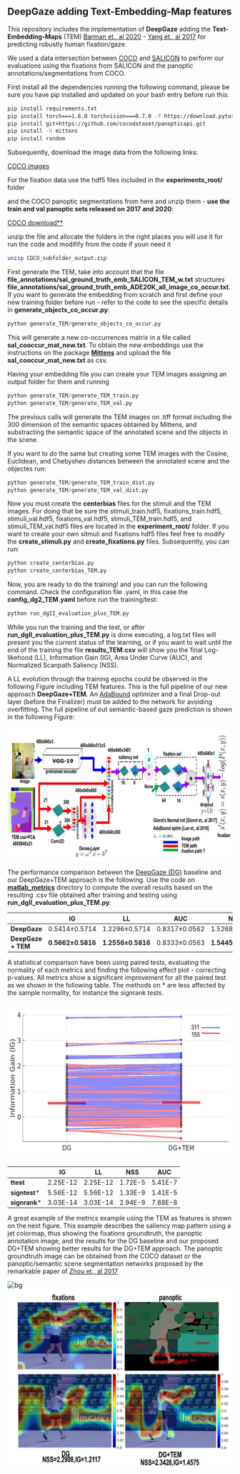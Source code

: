 ## DeepGaze adding Text-Embedding-Map features
This repository includes the implementation of **DeepGaze** adding the **Text-Embedding-Maps** (TEM) [Barman et., al 2020](https://arxiv.org/abs/2002.06144) - [Yang et., al 2017](https://openaccess.thecvf.com/content_cvpr_2017/html/Yang_Learning_to_Extract_CVPR_2017_paper.html) for predicting robustly human fixation/gaze.

We used a data intersection between [COCO](https://cocodataset.org/#home) and [SALICON](http://salicon.net/) to perform our evaluations using the fixations from SALICON and the panoptic annotations/segmentations from COCO.

First install all the dependencies running the following command, please be sure you have pip installed and updated on your bash entry before run this:
```bash
pip install requirements.txt
pip install torch===1.6.0 torchvision===0.7.0 -f https://download.pytorch.org/whl/torch_stable.html
pip install git+https://github.com/cocodataset/panopticapi.git
pip install -U mittens
pip install random
```
Subsequently, download the image data from the following links:

[COCO images](https://drive.google.com/u/0/uc?id=1RM4gXlSIic22HvYHaS5XOGmjcLDSUiUv&export=download)

For the fixation data use the hdf5 files included in the **experiments_root/** folder

and the COCO panoptic segmentations from here and unzip them - **use the train and val panoptic sets released on 2017 and 2020**:

[COCO download**](https://cocodataset.org/#download)


unzip the file and allocate the folders in the right places you will use it for run the code and modifify from the code if youn need it
```bash
unzip COCO_subfolder_output.zip
```
First generate the TEM, take into account that the file **file_annotations/sal_ground_truth_emb_SALICON_TEM_w.txt** structures **file_annotations/sal_ground_truth_emb_ADE20K_all_image_co_occur.txt**. If you want to generate the embedding from scratch and first define your new training folder before run - refer to the code to see the specific details in **generate_objects_co_occur.py**:
```python
python generate_TEM/generate_objects_co_occur.py
```
This will generate a new co-occurrences matrix in a file called **sal_cooccur_mat_new.txt**. To obtain the new embeddings use the instructions on the package **[Mittens](https://github.com/roamanalytics/mittens)** and upload the file **sal_cooccur_mat_new.txt** as csv.

Having your embedding file you can create your TEM images assigning an output folder for them and running

```python
python generate_TEM/generate_TEM_train.py
python generate_TEM/generate_TEM_val.py
```
The previous calls will generate the TEM images on .tiff format including the 300 dimension of the semantic spaces obtained by Mittens, and substracting the semantic space of the annotated scene and the objects in the scene. 

If you want to do the same but creating some TEM images with the Cosine, Euclidean, and Chebyshev distances between the annotated scene and the objectes run:
```python
python generate_TEM/generate_TEM_train_dist.py
python generate_TEM/generate_TEM_val_dist.py
```

Now you must create the **centerbias** files for the stimuli and the TEM images. For doing that be sure the stimuli_train.hdf5, fixations_train.hdf5, stimuli_val.hdf5, fixations_val.hdf5, stimuli_TEM_train.hdf5, and stimuli_TEM_val.hdf5 files are located in the **experiment_root/** folder. If you want to create your own sitmuli and fixations hdf5 files feel free to modify the **create_stimuli.py** and **create_fixations.py** files. Subsequently, you can run: 
```python
python create_centerbias.py
python create_centerbias_TEM.py
```
Now, you are ready to do the training! and you can run the following command. Check the configuration file .yaml, in this case the **config_dg2_TEM.yaml** before run the training/test:
```python
python run_dgII_evaluation_plus_TEM.py
```
While you run the training and the test, or after **run_dgII_evaluation_plus_TEM.py** is done executing, a log.txt files will present you the current status of the learning, or if you want to wait until the end of the training  the file **results_TEM.csv** will show you the final Log-likehood (LL), Information Gain (IG), Area Under Curve (AUC), and Normalized Scanpath Saliency (NSS).  

A LL evolution through the training epochs could be observed in the following Figure including TEM features. This is the full pipeline of our new approach **DeepGaze+TEM**. An [AdaBound](https://github.com/Luolc/AdaBound) optimizer and a final Drop-out layer (before the Finalizer) must be added to the network for avoiding overfitting. The full pipeline of out semantic-based gaze prediction is shown in the following Figure:

<img src="https://github.com/meiyor/DeepGaze-Text-Embedding-Map/blob/main/pipeline_def_new_no_scan.jpg" width="1100" height="300">

The performance comparison between the [DeepGaze (DG)](https://github.com/matthias-k/deepgaze_pytorch) baseline and our DeepGaze+TEM approach is the following. Use the code on [**matlab_metrics**](https://github.com/meiyor/DeepGaze-Text-Embedding-Map/tree/main/matlab_metrics) directory to compute the overall results based on the resulting .csv file obtained after training and testing using **run_dgII_evaluation_plus_TEM.py**:

|   | **IG** | **LL** | **AUC** | **NSS** | 
| ------------- | ------------- |  ------------- | ------------- |  ------------- |
| **DeepGaze**  | 0.5414±0.5714 | 1.2296±0.5714 | 0.8317±0.0562 | 1.5268±0.7245 |
| **DeepGaze + TEM**  | **0.5662±0.5816** | **1.2556±0.5816** | 0.8333±0.0563 | **1.5445±0.7661** | 

A statistical comparison have been using paired tests, evaluating the normality of each metrics and finding the following effect plot - correcting p-values.
All metrics show a significant improvement for all the paired test as we shown in the following table. The methods on * are less affected by the sample normality, for instance the signrank tests.

<img src="https://github.com/meiyor/DeepGaze-Text-Embedding-Map/blob/main/plot_effect_IG.jpg" width="750" height="350">

|   | **IG** | **LL** | **NSS** | **AUC** | 
| ------------- | ------------- |  ------------- | ------------- |  ------------- |
| **ttest**  | 2.25E-12 | 2.25E-12 | 1.72E-5 | 5.41E-7 |
| **signtest***  | 5.56E-12 | 5.56E-12 | 1.33E-9 | 1.41E-5 | 
| **signrank***  | 3.03E-14 | 3.03E-14 | 2.94E-9 | 7.88E-8 | 

A great example of the metrics example using the TEM as features is shown on the next figure. This example describes the saliency map pattern using a jet colormap, thus showing the fixations groundtruth, the panoptic annotation image, and the results for the DG baseline and our proposed DG+TEM showing better results for the DG+TEM approach. The panoptic groundtruth image can be obtained from the COCO dataset or the panoptic/semantic scene segmentation networks proposed by the remarkable paper of [Zhou et., al 2017](https://openaccess.thecvf.com/content_cvpr_2017/html/Zhou_Scene_Parsing_Through_CVPR_2017_paper.html) 

![bg]("https://github.com/meiyor/DeepGaze-Text-Embedding-Map/blob/main/example_saliency_pattern.pdf")
<img src="https://github.com/meiyor/DeepGaze-Text-Embedding-Map/blob/main/example_saliency_pattern.jpg" width="800" height="400">


